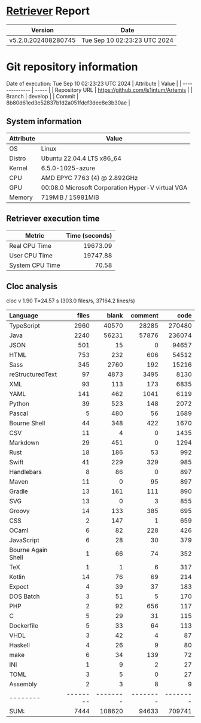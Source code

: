 # [Retriever](https://github.com/PalladioSimulator/Palladio-ReverseEngineering-Retriever) Report
| Version | Date |
| ------- | ---- |
| v5.2.0.202408280745 | Tue Sep 10 02:23:23 UTC 2024 |

# Git repository information
Date of execution: Tue Sep 10 02:23:23 UTC 2024
|    Attribute   | Value |
| -------------- | ----- |
| Repository URL | https://github.com/ls1intum/Artemis |
| Branch         | develop |
| Commit         | 8b80d61ed3e52837b1d2a051fdcf3dee8e3b30ae |


## System information
| Attribute | Value |
| --------- | ----- |
| OS | Linux  |
| Distro | Ubuntu 22.04.4 LTS x86_64  |
| Kernel | 6.5.0-1025-azure  |
| CPU | AMD EPYC 7763 (4) @ 2.892GHz  |
| GPU | 00:08.0 Microsoft Corporation Hyper-V virtual VGA  |
| Memory | 719MiB / 15981MiB  |

## Retriever execution time
| Metric | Time (seconds) |
| --- | ---: |
| Real CPU Time | 19673.09 |
| User CPU Time | 19747.88 |
| System CPU Time | 70.58 |
<!--
Explainations:
- __Real CPU Time__: actual time the command has run (can be less than total time spent in user and system mode for multi-threaded processes)
- __User CPU Time__: time the command has spent running in user mode
- __System CPU Time__: time the command has spent running in system or kernel mode
-->

## Cloc analysis
cloc v 1.90  T=24.57 s (303.0 files/s, 37164.2 lines/s)

Language|files|blank|comment|code
:-------|-------:|-------:|-------:|-------:
TypeScript|2960|40570|28285|270480
Java|2240|56231|57876|236074
JSON|501|15|0|94657
HTML|753|232|606|54512
Sass|345|2760|192|15216
reStructuredText|97|4873|3495|8130
XML|93|113|173|6835
YAML|141|462|1041|6119
Python|39|523|148|2072
Pascal|5|480|56|1689
Bourne Shell|44|348|422|1670
CSV|11|4|0|1435
Markdown|29|451|0|1294
Rust|18|186|53|992
Swift|41|229|329|985
Handlebars|8|86|0|897
Maven|11|0|95|897
Gradle|13|161|111|890
SVG|13|0|3|855
Groovy|14|133|385|695
CSS|2|147|1|659
OCaml|6|82|228|426
JavaScript|6|28|30|379
Bourne Again Shell|1|66|74|352
TeX|1|1|6|317
Kotlin|14|76|69|214
Expect|4|39|37|183
DOS Batch|3|51|5|170
PHP|2|92|656|117
C|5|29|31|115
Dockerfile|5|33|64|113
VHDL|3|42|4|87
Haskell|4|26|9|80
make|6|34|139|72
INI|1|9|2|27
TOML|3|5|0|27
Assembly|2|3|8|9
--------|--------|--------|--------|--------
SUM:|7444|108620|94633|709741
